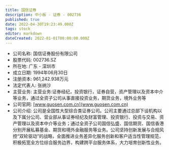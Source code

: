 ```yaml
---
title: 国信证券
description: 中小板 - 证券 - 002736
published: true
date: 2022-04-30T19:23:49.000Z
tags: stock
editor: markdown
dateCreated: 2022-01-01T00:00:00.000Z
---
```


- 公司名称: 国信证券股份有限公司
- 股票代码: 002736.SZ
- 所在地: 广东 - 深圳市
- 成立日期: 1994年06月30日
- 注册资本: 961,242.938万元
- 法定代表人: 张纳沙
- 主营业务: 主营业务:证券经纪，投资银行，证券自营，资产管理以及资本中介等业务，通过全资子公司从事直接投资业务，期货业务，境外业务等
- 公司官网: [www.guosen.com.cn](www.guosen.com.cn)
- 公司介绍: 公司是全国性大型综合类证券公司。公司主要通过总部下设机构以及下属分公司、营业部从事证券经纪及财富管理、投资银行、投资与交易、资产管理以及资本中介等业务；通过全资子公司国信弘盛、国信期货、国信香港分别开展私募基金、期货和境外金融服务等业务。公司坚持创新发展与合规风控“双轮驱动”的战略，全面推进业务差异化服务创新和客户适当性管理规范，积极拓宽全方位综合服务边界，构建跨平台服务体系，大力培育创新性业务。


